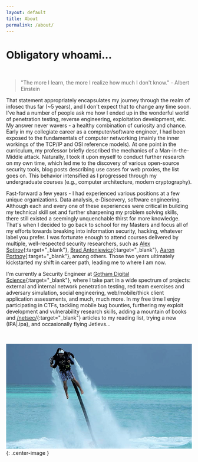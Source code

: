 ```yaml
---
layout: default
title: About
permalink: /about/
---
```


# [](#header-1)Obligatory whoami...

<br>

> "The more I learn, the more I realize how much I don't know." - Albert Einstein

That statement appropriately encapsulates my journey through the realm of infosec thus far (~5 years), and I don't expect that to change any time soon. I've had a number of people ask me how I ended up in the wonderful world of penetration testing, reverse engineering, exploitation development, etc. My answer never wavers - a healthy combination of curiosity and chance. Early in my collegiate career as a computer/software engineer, I had been exposed to the fundamentals of computer networking (mainly the inner workings of the TCP/IP and OSI reference models). At one point in the curriculum, my professor briefly described the mechanics of a Man-in-the-Middle attack. Naturally, I took it upon myself to conduct further research on my own time, which led me to the discovery of various open-source security tools, blog posts describing use cases for web proxies, the list goes on. This behavior intensified as I progressed through my undergraduate courses (e.g., computer architecture, modern cryptography).

Fast-forward a few years - I had experienced various positions at a few unique organizations. Data analysis, e-Discovery, software engineering. Although each and every one of these experiences were critical in building my technical skill set and further sharpening my problem solving skills, there still existed a seemingly unquenchable thirst for more knowledge. That's when I decided to go back to school for my Masters and focus all of my efforts towards breaking into information security, hacking, whatever label you prefer. I was fortunate enough to attend courses delivered by multiple, well-respected security researchers, such as [Alex Sotirov](https://twitter.com/alexsotirov){:target="_blank"}, [Brad Antoniewicz](https://twitter.com/brad_anton){:target="_blank"}, [Aaron Portnoy](https://twitter.com/aaronportnoy){:target="_blank"}, among others. Those two years ultimately kickstarted my shift in career path, leading me to where I am now.

I'm currently a Security Engineer at [Gotham Digital Science](https://www.gdssecurity.com){:target="_blank"}, where I take part in a wide spectrum of projects: external and internal network penetration testing, red team exercises and adversary simulation, social engineering, web/mobile/thick client application assessments, and much, much more. In my free time I enjoy participating in CTFs, tackling mobile bug bounties, furthering my exploit development and vulnerability research skills, adding a mountain of books and [/netsec/](https://www.reddit.com/r/netsec){:target="_blank"} articles to my reading list, trying a new \(IPA\|.ipa\), and occasionally flying Jetlevs...  

<br>

![me](/assets/images/me.jpg){: .center-image }

<br>
